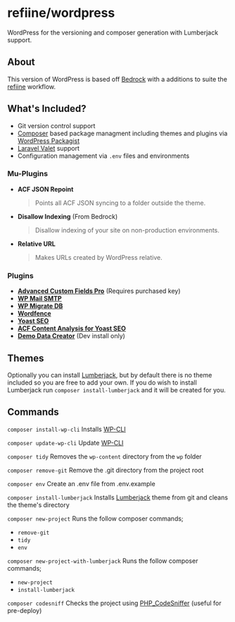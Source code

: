 # refiine/wordpress

WordPress for the versioning and composer generation with Lumberjack support.

## About

This version of WordPress is based off [Bedrock][1] with a additions to suite
the [refiine][14] workflow.

## What's Included?

-   Git version control support
-   [Composer][8] based package managment including themes and plugins via
    [WordPress Packagist][9]
-   [Laravel Valet][10] support
-   Configuration management via `.env` files and environments

### Mu-Plugins

-   **ACF JSON Repoint**
    > Points all ACF JSON syncing to a folder outside the theme.
-   **Disallow Indexing** (From Bedrock)
    > Disallow indexing of your site on non-production environments.
-   **Relative URL**
    > Makes URLs created by WordPress relative.

### Plugins

-   **[Advanced Custom Fields Pro][4]** (Requires purchased key)
-   **[WP Mail SMTP][5]**
-   **[WP Migrate DB][6]**
-   **[Wordfence][11]**
-   **[Yoast SEO][12]**
-   **[ACF Content Analysis for Yoast SEO][13]**
-   **[Demo Data Creator][7]** (Dev install only)

## Themes

Optionally you can install [Lumberjack][2], but by default there is no theme
included so you are free to add your own. If you do wish to install Lumberjack
run `composer install-lumberjack` and it will be created for you.

## Commands

`composer install-wp-cli`
Installs [WP-CLI][3]

`composer update-wp-cli`
Update [WP-CLI][3]

`composer tidy`
Removes the `wp-content` directory from the `wp` folder

`composer remove-git`
Remove the .git directory from the project root

`composer env`
Create an .env file from .env.example

`composer install-lumberjack`
Installs [Lumberjack][2] theme from git and cleans the theme's directory

`composer new-project`
Runs the follow composer commands;

-   `remove-git`
-   `tidy`
-   `env`

`composer new-project-with-lumberjack`
Runs the follow composer commands;

-   `new-project`
-   `install-lumberjack`

`composer codesniff`
Checks the project using [PHP_CodeSniffer][14] (useful for pre-deploy)

[1]: https://roots.io/bedrock/
[2]: https://github.com/Rareloop/lumberjack
[3]: https://wp-cli.org/
[4]: https://advancedcustomfields.com/
[5]: https://wordpress.org/plugins/wp-mail-smtp/
[6]: https://wordpress.org/plugins/wp-migrate-db/
[7]: https://wordpress.org/plugins/demo-data-creator/
[8]: https://getcomposer.org/
[9]: https://wpackagist.org/
[10]: https://laravel.com/docs/8.x/valet
[11]: https://www.wordfence.com/
[12]: https://yoast.com/wordpress/plugins/seo/
[13]: https://wordpress.org/plugins/acf-content-analysis-for-yoast-seo/
[14]: https://github.com/squizlabs/PHP_CodeSniffer
[14]: https://refiine.co.uk/
